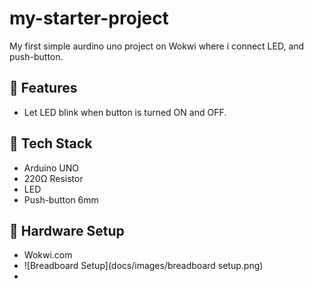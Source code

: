 # my-starter-project
My first simple aurdino uno project on Wokwi where i connect LED, and push-button.

## 🤖 Features
- Let LED blink when button is turned ON and OFF.

## 🔧 Tech Stack
- Arduino UNO
- 220Ω Resistor
- LED
- Push-button 6mm

## 🔌 Hardware Setup
- Wokwi.com
- ![Breadboard Setup](docs/images/breadboard setup.png)
- 
